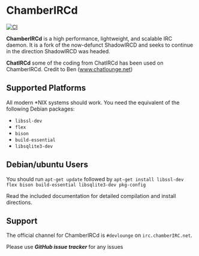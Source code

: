 # ChamberIRCd
[![CI](https://github.com/ChatCoders/ChamberIRCd/actions/workflows/ci.yml/badge.svg)](https://github.com/ChatCoders/ChamberIRCd/actions/workflows/ci.yml)

**ChamberIRCd** is a high performance, lightweight, and scalable
IRC daemon. It is a fork of the now-defunct ShadowIRCD and seeks to continue in
the direction ShadowIRCD was headed.

**ChatIRCd**
some of the coding from ChatIRCd has been used on ChamberIRCd. Credit to Ben (www.chatlounge.net)

## Supported Platforms

All modern \*NIX systems should work. You need the equivalent of the following
Debian packages:

 - `libssl-dev`
 - `flex`
 - `bison`
 - `build-essential`
 - `libsqlite3-dev`

## Debian/ubuntu Users

You should run `apt-get update` followed by `apt-get install libssl-dev flex bison build-essential libsqlite3-dev pkg-config`

Read the included documentation for detailed compilation and install
directions.

## Support

The official channel for ChamberIRCd is `#devlounge` on
`irc.chamberIRC.net`. 

Please use ***GitHub issue tracker*** for any issues
